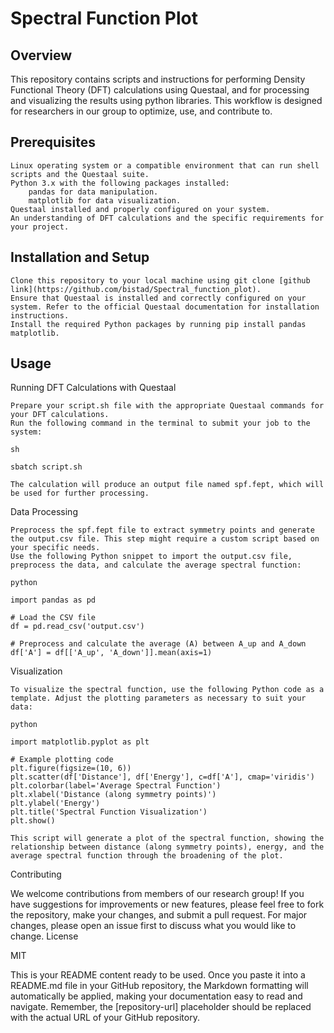 # Spectral Function Plot
## Overview

This repository contains scripts and instructions for performing Density Functional Theory (DFT) calculations using Questaal, and for processing and visualizing the results using python libraries. This workflow is designed for researchers in our group to optimize, use, and contribute to.
## Prerequisites

    Linux operating system or a compatible environment that can run shell scripts and the Questaal suite.
    Python 3.x with the following packages installed:
        pandas for data manipulation.
        matplotlib for data visualization.
    Questaal installed and properly configured on your system.
    An understanding of DFT calculations and the specific requirements for your project.

## Installation and Setup

    Clone this repository to your local machine using git clone [github link](https://github.com/bistad/Spectral_function_plot).
    Ensure that Questaal is installed and correctly configured on your system. Refer to the official Questaal documentation for installation instructions.
    Install the required Python packages by running pip install pandas matplotlib.

## Usage
Running DFT Calculations with Questaal

    Prepare your script.sh file with the appropriate Questaal commands for your DFT calculations.
    Run the following command in the terminal to submit your job to the system:

    sh

    sbatch script.sh

    The calculation will produce an output file named spf.fept, which will be used for further processing.

Data Processing

    Preprocess the spf.fept file to extract symmetry points and generate the output.csv file. This step might require a custom script based on your specific needs.
    Use the following Python snippet to import the output.csv file, preprocess the data, and calculate the average spectral function:

    python

    import pandas as pd

    # Load the CSV file
    df = pd.read_csv('output.csv')

    # Preprocess and calculate the average (A) between A_up and A_down
    df['A'] = df[['A_up', 'A_down']].mean(axis=1)

Visualization

    To visualize the spectral function, use the following Python code as a template. Adjust the plotting parameters as necessary to suit your data:

    python

    import matplotlib.pyplot as plt

    # Example plotting code
    plt.figure(figsize=(10, 6))
    plt.scatter(df['Distance'], df['Energy'], c=df['A'], cmap='viridis')
    plt.colorbar(label='Average Spectral Function')
    plt.xlabel('Distance (along symmetry points)')
    plt.ylabel('Energy')
    plt.title('Spectral Function Visualization')
    plt.show()

    This script will generate a plot of the spectral function, showing the relationship between distance (along symmetry points), energy, and the average spectral function through the broadening of the plot.

Contributing

We welcome contributions from members of our research group! If you have suggestions for improvements or new features, please feel free to fork the repository, make your changes, and submit a pull request. For major changes, please open an issue first to discuss what you would like to change.
License

MIT

This is your README content ready to be used. Once you paste it into a README.md file in your GitHub repository, the Markdown formatting will automatically be applied, making your documentation easy to read and navigate. Remember, the [repository-url] placeholder should be replaced with the actual URL of your GitHub repository.
